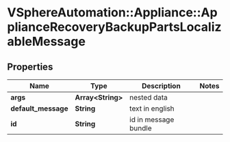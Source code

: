 # VSphereAutomation::Appliance::ApplianceRecoveryBackupPartsLocalizableMessage

## Properties
Name | Type | Description | Notes
------------ | ------------- | ------------- | -------------
**args** | **Array&lt;String&gt;** | nested data | 
**default_message** | **String** | text in english | 
**id** | **String** | id in message bundle | 


